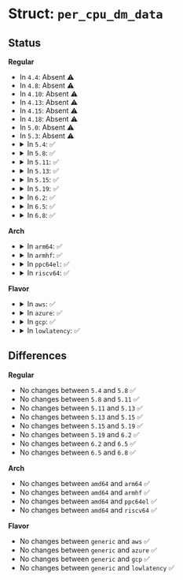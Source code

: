 # Struct: <code>per_cpu_dm_data</code>

## Status
<b>Regular</b>
<ul>
<li>
In <code>4.4</code>: Absent ⚠️
</li>
<li>
In <code>4.8</code>: Absent ⚠️
</li>
<li>
In <code>4.10</code>: Absent ⚠️
</li>
<li>
In <code>4.13</code>: Absent ⚠️
</li>
<li>
In <code>4.15</code>: Absent ⚠️
</li>
<li>
In <code>4.18</code>: Absent ⚠️
</li>
<li>
In <code>5.0</code>: Absent ⚠️
</li>
<li>
In <code>5.3</code>: Absent ⚠️
</li>
<li>
<details>
<summary>In <code>5.4</code>: ✅</summary>

```c
struct per_cpu_dm_data {
    spinlock_t lock;
    struct sk_buff *skb;
    struct net_dm_hw_entries *hw_entries;
    struct sk_buff_head drop_queue;
    struct work_struct dm_alert_work;
    struct timer_list send_timer;
    struct net_dm_stats stats;
};
```
</details>
</li>
<li>
<details>
<summary>In <code>5.8</code>: ✅</summary>

```c
struct per_cpu_dm_data {
    spinlock_t lock;
    struct sk_buff *skb;
    struct net_dm_hw_entries *hw_entries;
    struct sk_buff_head drop_queue;
    struct work_struct dm_alert_work;
    struct timer_list send_timer;
    struct net_dm_stats stats;
};
```
</details>
</li>
<li>
<details>
<summary>In <code>5.11</code>: ✅</summary>

```c
struct per_cpu_dm_data {
    spinlock_t lock;
    struct sk_buff *skb;
    struct net_dm_hw_entries *hw_entries;
    struct sk_buff_head drop_queue;
    struct work_struct dm_alert_work;
    struct timer_list send_timer;
    struct net_dm_stats stats;
};
```
</details>
</li>
<li>
<details>
<summary>In <code>5.13</code>: ✅</summary>

```c
struct per_cpu_dm_data {
    spinlock_t lock;
    struct sk_buff *skb;
    struct net_dm_hw_entries *hw_entries;
    struct sk_buff_head drop_queue;
    struct work_struct dm_alert_work;
    struct timer_list send_timer;
    struct net_dm_stats stats;
};
```
</details>
</li>
<li>
<details>
<summary>In <code>5.15</code>: ✅</summary>

```c
struct per_cpu_dm_data {
    spinlock_t lock;
    struct sk_buff *skb;
    struct net_dm_hw_entries *hw_entries;
    struct sk_buff_head drop_queue;
    struct work_struct dm_alert_work;
    struct timer_list send_timer;
    struct net_dm_stats stats;
};
```
</details>
</li>
<li>
<details>
<summary>In <code>5.19</code>: ✅</summary>

```c
struct per_cpu_dm_data {
    spinlock_t lock;
    struct sk_buff *skb;
    struct net_dm_hw_entries *hw_entries;
    struct sk_buff_head drop_queue;
    struct work_struct dm_alert_work;
    struct timer_list send_timer;
    struct net_dm_stats stats;
};
```
</details>
</li>
<li>
<details>
<summary>In <code>6.2</code>: ✅</summary>

```c
struct per_cpu_dm_data {
    spinlock_t lock;
    struct sk_buff *skb;
    struct net_dm_hw_entries *hw_entries;
    struct sk_buff_head drop_queue;
    struct work_struct dm_alert_work;
    struct timer_list send_timer;
    struct net_dm_stats stats;
};
```
</details>
</li>
<li>
<details>
<summary>In <code>6.5</code>: ✅</summary>

```c
struct per_cpu_dm_data {
    spinlock_t lock;
    struct sk_buff *skb;
    struct net_dm_hw_entries *hw_entries;
    struct sk_buff_head drop_queue;
    struct work_struct dm_alert_work;
    struct timer_list send_timer;
    struct net_dm_stats stats;
};
```
</details>
</li>
<li>
<details>
<summary>In <code>6.8</code>: ✅</summary>

```c
struct per_cpu_dm_data {
    spinlock_t lock;
    struct sk_buff *skb;
    struct net_dm_hw_entries *hw_entries;
    struct sk_buff_head drop_queue;
    struct work_struct dm_alert_work;
    struct timer_list send_timer;
    struct net_dm_stats stats;
};
```
</details>
</li>
</ul>
<b>Arch</b>
<ul>
<li>
<details>
<summary>In <code>arm64</code>: ✅</summary>

```c
struct per_cpu_dm_data {
    spinlock_t lock;
    struct sk_buff *skb;
    struct net_dm_hw_entries *hw_entries;
    struct sk_buff_head drop_queue;
    struct work_struct dm_alert_work;
    struct timer_list send_timer;
    struct net_dm_stats stats;
};
```
</details>
</li>
<li>
<details>
<summary>In <code>armhf</code>: ✅</summary>

```c
struct per_cpu_dm_data {
    spinlock_t lock;
    struct sk_buff *skb;
    struct net_dm_hw_entries *hw_entries;
    struct sk_buff_head drop_queue;
    struct work_struct dm_alert_work;
    struct timer_list send_timer;
    struct net_dm_stats stats;
};
```
</details>
</li>
<li>
<details>
<summary>In <code>ppc64el</code>: ✅</summary>

```c
struct per_cpu_dm_data {
    spinlock_t lock;
    struct sk_buff *skb;
    struct net_dm_hw_entries *hw_entries;
    struct sk_buff_head drop_queue;
    struct work_struct dm_alert_work;
    struct timer_list send_timer;
    struct net_dm_stats stats;
};
```
</details>
</li>
<li>
<details>
<summary>In <code>riscv64</code>: ✅</summary>

```c
struct per_cpu_dm_data {
    spinlock_t lock;
    struct sk_buff *skb;
    struct net_dm_hw_entries *hw_entries;
    struct sk_buff_head drop_queue;
    struct work_struct dm_alert_work;
    struct timer_list send_timer;
    struct net_dm_stats stats;
};
```
</details>
</li>
</ul>
<b>Flavor</b>
<ul>
<li>
<details>
<summary>In <code>aws</code>: ✅</summary>

```c
struct per_cpu_dm_data {
    spinlock_t lock;
    struct sk_buff *skb;
    struct net_dm_hw_entries *hw_entries;
    struct sk_buff_head drop_queue;
    struct work_struct dm_alert_work;
    struct timer_list send_timer;
    struct net_dm_stats stats;
};
```
</details>
</li>
<li>
<details>
<summary>In <code>azure</code>: ✅</summary>

```c
struct per_cpu_dm_data {
    spinlock_t lock;
    struct sk_buff *skb;
    struct net_dm_hw_entries *hw_entries;
    struct sk_buff_head drop_queue;
    struct work_struct dm_alert_work;
    struct timer_list send_timer;
    struct net_dm_stats stats;
};
```
</details>
</li>
<li>
<details>
<summary>In <code>gcp</code>: ✅</summary>

```c
struct per_cpu_dm_data {
    spinlock_t lock;
    struct sk_buff *skb;
    struct net_dm_hw_entries *hw_entries;
    struct sk_buff_head drop_queue;
    struct work_struct dm_alert_work;
    struct timer_list send_timer;
    struct net_dm_stats stats;
};
```
</details>
</li>
<li>
<details>
<summary>In <code>lowlatency</code>: ✅</summary>

```c
struct per_cpu_dm_data {
    spinlock_t lock;
    struct sk_buff *skb;
    struct net_dm_hw_entries *hw_entries;
    struct sk_buff_head drop_queue;
    struct work_struct dm_alert_work;
    struct timer_list send_timer;
    struct net_dm_stats stats;
};
```
</details>
</li>
</ul>

## Differences
<b>Regular</b>
<ul>
<li>
No changes between <code>5.4</code> and <code>5.8</code> ✅
</li>
<li>
No changes between <code>5.8</code> and <code>5.11</code> ✅
</li>
<li>
No changes between <code>5.11</code> and <code>5.13</code> ✅
</li>
<li>
No changes between <code>5.13</code> and <code>5.15</code> ✅
</li>
<li>
No changes between <code>5.15</code> and <code>5.19</code> ✅
</li>
<li>
No changes between <code>5.19</code> and <code>6.2</code> ✅
</li>
<li>
No changes between <code>6.2</code> and <code>6.5</code> ✅
</li>
<li>
No changes between <code>6.5</code> and <code>6.8</code> ✅
</li>
</ul>
<b>Arch</b>
<ul>
<li>
No changes between <code>amd64</code> and <code>arm64</code> ✅
</li>
<li>
No changes between <code>amd64</code> and <code>armhf</code> ✅
</li>
<li>
No changes between <code>amd64</code> and <code>ppc64el</code> ✅
</li>
<li>
No changes between <code>amd64</code> and <code>riscv64</code> ✅
</li>
</ul>
<b>Flavor</b>
<ul>
<li>
No changes between <code>generic</code> and <code>aws</code> ✅
</li>
<li>
No changes between <code>generic</code> and <code>azure</code> ✅
</li>
<li>
No changes between <code>generic</code> and <code>gcp</code> ✅
</li>
<li>
No changes between <code>generic</code> and <code>lowlatency</code> ✅
</li>
</ul>

